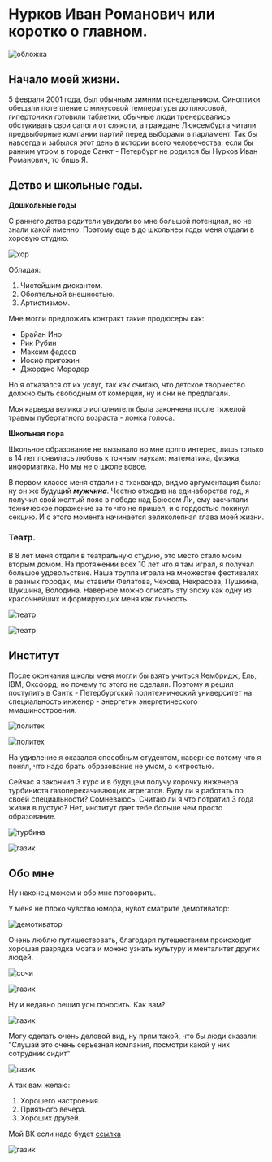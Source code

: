 # Нурков Иван Романович или коротко о главном.

![обложка](Фото%20для%20сайта/обр%20обложки.jpg)

## Начало моей жизни.

5 февраля 2001 года, был обычным зимним понедельником. Синоптики обещали потепление с минусовой температуры до плюсовой, гипертоники готовили таблетки, обычные люди тренеровались обстукивать свои сапоги от слякоти, а граждане Люксембурга читали предвыборные компании партий перед выборами в парламент. Так бы навсегда и забылся этот день в истории всего человечества, если бы ранним утром в городе Санкт - Петербург не родился бы Нурков Иван Романович, то бишь Я. 

## Детво и школьные годы. 

**Дошкольные годы** 

С раннего детва родители увидели во мне большой потенциал, но не знали какой именно. Поэтому еще в до школьнеы годы меня отдали в хоровую студию. 

![хор](Фото%20для%20сайта/Хор.jpg)

Обладая: 

1. Чистейшим дискантом.
2. Обоятельной внешностью.
3. Артистизмом. 

Мне могли предложить контракт такие продюсеры как: 

- Брайан Ино
- Рик Рубин 
- Максим фадеев 
- Иосиф пригожин 
- Джорджо Мородер 

Но я отказался от их услуг, так как считаю, что детское творчество должно быть свободным от комерции, ну и они не предлагали. 

Моя карьера великого исполнителя была закончена после тяжелой травмы пубертатного возраста - ломка голоса. 

**Школьная пора**

Школьное образование не вызывало во мне долго интерес, лишь только в 14 лет появилась любовь к точным наукам: математика, физика, информатика. Но мы не о школе вовсе. 

В первом классе меня отдали на тхэквандо, видмо аргументация была: ну он же будущий ***мужчина***. Честно отходив на единаборства год, я получил свой желтый пояс в победе над Брюсом Ли, ему засчитали техническое поражение за то что не пришел, и с гордостью покинул секцию. И с этого момента начинается великолепная глава моей жизни. 

### Театр. 

В 8 лет меня отдали в театральную студию, это место стало моим вторым домом. На протяжении всех 10 лет что я там играл, я получал большое удовольствие. Наша труппа играла на множестве фестивалях в разных городах, мы ставили Фелатова, Чехова, Некрасова, Пушкина, Шукшина, Володина. Наверное можно описать эту эпоху как одну из красочнейших и формирующих меня как личность. 

![театр](Фото%20для%20сайта/Театр%201.jpg)

![театр](Фото%20для%20сайта/Театр%202.jpg)

## Институт 

После окончания школы меня могли бы взять учиться Кембридж, Ель, IBM, Оксфорд, но почему то этого не сделали. Поэтому я решил поступить в Сантк - Петербургский политехнический университет на специальность инженер - энергетик энергетического ммашиностроения. 

![политех](Фото%20для%20сайта/Политех%20сплю.jpg)

![политех](Фото%20для%20сайта/Политех%20строю.jpg)

На удивление я оказался способным студентом, наверное потому что я понял, что надо брать образование не умом, а хитростью. 

Сейчас я закончил 3 курс и в будущем получу корочку инженера турбиниста газоперекачивающих агрегатов. Буду ли я работать по своей специальности? Cомневаюсь. Cчитаю ли я что потратил 3 года жизни в пустую? Нет, институт дает тебе больше чем просто образование. 

![турбина](Фото%20для%20сайта/Я%20с%20турбиной.jpg)

![газик](Фото%20для%20сайта/я%20в%20газике.jpg)

## Обо мне 

Ну наконец можем и обо мне поговорить. 

У меня не плохо чувство юмора, нувот сматрите демотиватор: 

![демотиватор](Фото%20для%20сайта/я%20беларус.jpg)

Очень люблю путишествовать, благодаря путешествиям происходит хорошая разрядка мозга и можно узнать культуру и менталитет других людей. 

![сочи](Фото%20для%20сайта/Я%20в%20сочи.jpg)

![газик](Фото%20для%20сайта/я%20вне%20палатки.jpg)

Ну и недавно решил усы поносить. Как вам? 

![газик](Фото%20для%20сайта/я%20с%20усами.jpg)

Могу сделать очень деловой вид, ну прям такой, что бы люди сказали: "Слушай это очень серьезная компания, посмотри какой у них сотрудник сидит"

![газик](Фото%20для%20сайта/я%20в%20галстуке.jpg)

А так вам желаю: 

1. Хорошего настроения. 
2. Приятного вечера. 
3. Хороших друзей.

Мой ВК если надо будет [ссылка](https://vk.com/i.nurkov)

![газик](Фото%20для%20сайта/я%20с%20пивом.jpg)